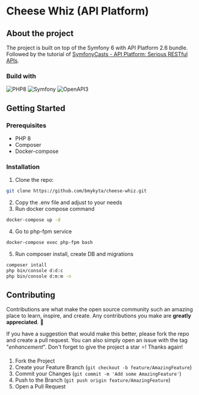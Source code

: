 # Cheese Whiz (API Platform)

## About the project

The project is built on top of the Symfony 6 with API Platform 2.6 bundle. Followed by the tutorial of
[SymfonyCasts - API Platform: Serious RESTful APIs](https://symfonycasts.com/screencast/api-platform).

### Build with

![PHP8](https://img.shields.io/static/v1?style=for-the-badge&message=PHP%208&color=777BB4&logoColor=white&logo=php&label=)
![Symfony](https://img.shields.io/static/v1?style=for-the-badge&message=Symfony%206&color=000000&logo=Symfony&logoColor=FFFFFF&label=)
![OpenAPI3](https://img.shields.io/static/v1?style=for-the-badge&message=OpenAPI%203&color=6BA539&logo=OpenAPI+Initiative&logoColor=FFFFFF&label=)

## Getting Started

### Prerequisites

- PHP 8
- Composer 
- Docker-compose

### Installation

1. Clone the repo: 
```bash
git clone https://github.com/bmykyta/cheese-whiz.git
```
2. Copy the .env file and adjust to your needs
3. Run docker compose command
```bash
docker-compose up -d
```
4. Go to php-fpm service 
```bash
docker-compose exec php-fpm bash
```
5. Run composer install, create DB and migrations
```bash
composer intall
php bin/console d:d:c 
php bin/console d:m:m -n
```

## Contributing

Contributions are what make the open source community such an amazing place to learn, inspire, and create. 
Any contributions you make are **greatly appreciated**. 👏

If you have a suggestion that would make this better, please fork the repo and create a pull request. 
You can also simply open an issue with the tag "_enhancement_".
Don't forget to give the project a star ⭐! Thanks again!

1. Fork the Project
2. Create your Feature Branch (`git checkout -b feature/AmazingFeature`)
3. Commit your Changes (`git commit -m 'Add some AmazingFeature'`)
4. Push to the Branch (`git push origin feature/AmazingFeature`)
5. Open a Pull Request